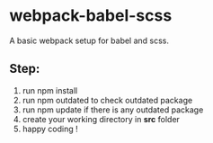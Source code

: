 # webpack-babel-scss
A basic webpack setup for babel and scss.

## Step:
1. run npm install
2. run npm outdated to check outdated package 
3. run npm update if there is any outdated package
4. create your working directory in **src** folder
5. happy coding ! 
